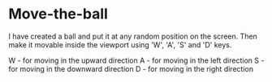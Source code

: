 # Move-the-ball

I have created a ball and put it at any random position on the screen. Then make it movable inside the viewport using 
'W', 'A', 'S' and 'D' keys.

W - for moving in the upward direction
A - for moving in the left direction
S - for moving in the downward direction
D - for moving in the right direction
